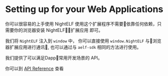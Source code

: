 # Setting up for your Web Applications

你可以很容易的上手使用 NightELF 使用这个扩展程序不需要依靠任何依赖，只需要你的浏览器安装 NightELF扩展应用 即可。

我们将 ```NightELF``` 注入到 ```window``` 中， 你可以直接使用 ```window.NightELF``` 与浏览器扩展应用进行通讯, 也可以通过与 ```aelf-sdk``` 相同的方法进行使用。

我们提供了可以满足Dapp常用开发场景的 API。

你可以到 [API Reference](../../ApiReference/ApiReference.md) 查看